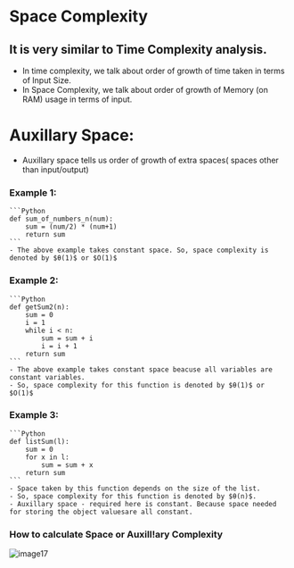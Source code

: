 # Space Complexity
## It is very similar to Time Complexity analysis. 
- In time complexity, we talk about order of growth of time taken in terms of Input Size.
- In Space Complexity, we talk about order of growth of Memory (on RAM) usage in terms of input.

# Auxillary Space:  
- Auxillary space tells us order of growth of extra spaces( spaces other than input/output)

### Example 1:
    
    ```Python
    def sum_of_numbers_n(num):
        sum = (num/2) * (num+1)
        return sum
    ```
    - The above example takes constant space. So, space complexity is denoted by $θ(1)$ or $O(1)$

### Example 2:

    ```Python
    def getSum2(n):
        sum = 0
        i = 1
        while i < n:
            sum = sum + i
            i = i + 1
        return sum
    ```
    - The above example takes constant space beacuse all variables are constant variables.
    - So, space complexity for this function is denoted by $θ(1)$ or $O(1)$

### Example 3:

    ```Python
    def listSum(l):
        sum = 0
        for x in l:
            sum = sum + x
        return sum
    ```
    - Space taken by this function depends on the size of the list.
    - So, space complexity for this function is denoted by $θ(n)$.
    - Auxillary space - required here is constant. Because space needed for storing the object valuesare all constant.

### How to calculate Space or Auxill!ary Complexity

![image17](https://user-images.githubusercontent.com/74963600/201538210-9ef33e2e-5f51-47ea-8fa4-13ae5254e9a8.jpg)

